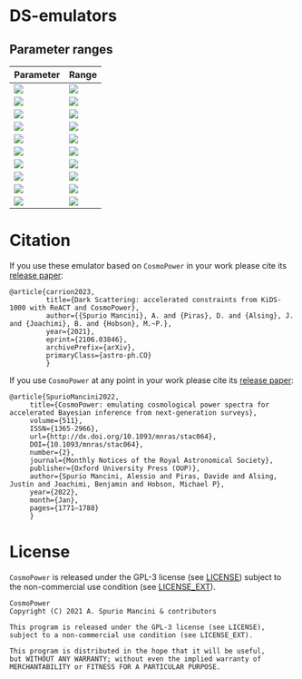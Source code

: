 # DS-emulators



## Parameter ranges

| Parameter  | Range |
| ---------  | ----- |
| <img src="https://render.githubusercontent.com/render/math?math=\omega_{\mathrm{b}}"> | <img src="https://render.githubusercontent.com/render/math?math=[0.01875, 0.02625]"> |
| <img src="https://render.githubusercontent.com/render/math?math=\omega_{\mathrm{cdm}}"> | <img src="https://render.githubusercontent.com/render/math?math=[0.05, 0.255]"> |
| <img src="https://render.githubusercontent.com/render/math?math=h"> | <img src="https://render.githubusercontent.com/render/math?math=[0.64, 0.82]"> |
| <img src="https://render.githubusercontent.com/render/math?math=n_s"> | <img src="https://render.githubusercontent.com/render/math?math=[0.84, 1.1]"> |
| <img src="https://render.githubusercontent.com/render/math?math=S_8"> | <img src="https://render.githubusercontent.com/render/math?math=[1.61, 3.91]"> |
| <img src="https://render.githubusercontent.com/render/math?math=w"> | <img src="https://render.githubusercontent.com/render/math?math=[-1.3, -0.7]"> |
| <img src="https://render.githubusercontent.com/render/math?math=A_\mathrm{ds}"> | <img src="https://render.githubusercontent.com/render/math?math=[0, 5]"> |
| <img src="https://render.githubusercontent.com/render/math?math=c_\mathrm{min}"> | <img src="https://render.githubusercontent.com/render/math?math=[2, 4]"> |
| <img src="https://render.githubusercontent.com/render/math?math=\eta_0"> | <img src="https://render.githubusercontent.com/render/math?math=[0.5, 1]"> |
| <img src="https://render.githubusercontent.com/render/math?math=z"> | <img src="https://render.githubusercontent.com/render/math?math=[0, 5]"> |


# Citation

If you use these emulator based on ``CosmoPower`` in your work please cite its [release paper](https://arxiv.org/abs/2106.03846):

    @article{carrion2023,
             title={Dark Scattering: accelerated constraints from KiDS-1000 with ReACT and CosmoPower}, 
             author={{Spurio Mancini}, A. and {Piras}, D. and {Alsing}, J. and {Joachimi}, B. and {Hobson}, M.~P.},
             year={2021},
             eprint={2106.03846},
             archivePrefix={arXiv},
             primaryClass={astro-ph.CO}
             }

If you use ``CosmoPower`` at any point in your work please cite its [release paper](https://arxiv.org/abs/2106.03846):

    @article{SpurioMancini2022,
         title={CosmoPower: emulating cosmological power spectra for accelerated Bayesian inference from next-generation surveys},
         volume={511},
         ISSN={1365-2966},
         url={http://dx.doi.org/10.1093/mnras/stac064},
         DOI={10.1093/mnras/stac064},
         number={2},
         journal={Monthly Notices of the Royal Astronomical Society},
         publisher={Oxford University Press (OUP)},
         author={Spurio Mancini, Alessio and Piras, Davide and Alsing, Justin and Joachimi, Benjamin and Hobson, Michael P},
         year={2022},
         month={Jan},
         pages={1771–1788}
         }


# License

``CosmoPower`` is released under the GPL-3 license (see [LICENSE](https://github.com/alessiospuriomancini/cosmopower/blob/main/LICENSE)) subject to 
the non-commercial use condition (see [LICENSE_EXT](https://github.com/alessiospuriomancini/cosmopower/blob/main/LICENSE_EXT)).

    CosmoPower
    Copyright (C) 2021 A. Spurio Mancini & contributors

    This program is released under the GPL-3 license (see LICENSE), 
    subject to a non-commercial use condition (see LICENSE_EXT).

    This program is distributed in the hope that it will be useful,
    but WITHOUT ANY WARRANTY; without even the implied warranty of
    MERCHANTABILITY or FITNESS FOR A PARTICULAR PURPOSE.
